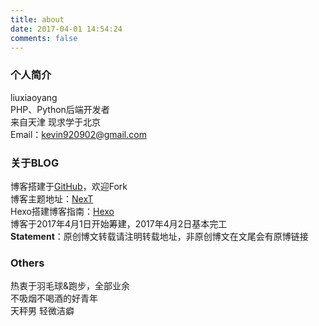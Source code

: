 ```yaml
---
title: about
date: 2017-04-01 14:54:24
comments: false
---
```

### 个人简介 ###
liuxiaoyang  
PHP、Python后端开发者  
来自天津 现求学于北京  
Email：kevin920902@gmail.com
### 关于BLOG ###
博客搭建于[GitHub](https://github.com/EZLippi/EZLippi.github.io)，欢迎Fork  
博客主题地址：[NexT](http://theme-next.iissnan.com/)   
Hexo搭建博客指南：[Hexo](https://hexo.io/)  
博客于2017年4月1日开始筹建，2017年4月2日基本完工  
**Statement**：原创博文转载请注明转载地址，非原创博文在文尾会有原博链接
### Others ###
热衷于羽毛球&跑步，全部业余  
不吸烟不喝酒的好青年  
天秤男 轻微洁癖  